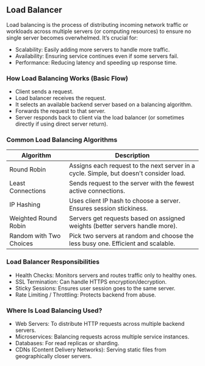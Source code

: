 ## Load Balancer

Load balancing is the process of distributing incoming network traffic or workloads across multiple servers (or computing resources) to ensure no single server becomes overwhelmed. It’s crucial for:

- Scalability: Easily adding more servers to handle more traffic.
- Availability: Ensuring service continues even if some servers fail.
- Performance: Reducing latency and speeding up response time.

### How Load Balancing Works (Basic Flow)

- Client sends a request.
- Load balancer receives the request.
- It selects an available backend server based on a balancing algorithm.
- Forwards the request to that server.
- Server responds back to client via the load balancer (or sometimes directly if using direct server return).

### Common Load Balancing Algorithms

| Algorithm               | Description                                                                            |
| ----------------------- | -------------------------------------------------------------------------------------- |
| Round Robin             | Assigns each request to the next server in a cycle. Simple, but doesn't consider load. |
| Least Connections       | Sends request to the server with the fewest active connections.                        |
| IP Hashing              | Uses client IP hash to choose a server. Ensures session stickiness.                    |
| Weighted Round Robin    | Servers get requests based on assigned weights (better servers handle more).           |
| Random with Two Choices | Pick two servers at random and choose the less busy one. Efficient and scalable.       |

### Load Balancer Responsibilities

- Health Checks: Monitors servers and routes traffic only to healthy ones.
- SSL Termination: Can handle HTTPS encryption/decryption.
- Sticky Sessions: Ensures user session goes to the same server.
- Rate Limiting / Throttling: Protects backend from abuse.

### Where Is Load Balancing Used?

- Web Servers: To distribute HTTP requests across multiple backend servers.
- Microservices: Balancing requests across multiple service instances.
- Databases: For read replicas or sharding.
- CDNs (Content Delivery Networks): Serving static files from geographically closer servers.
